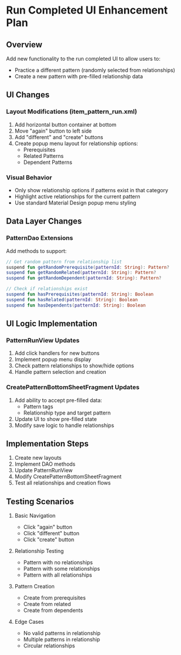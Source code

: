 # Run Completed UI Enhancement Plan

## Overview
Add new functionality to the run completed UI to allow users to:
- Practice a different pattern (randomly selected from relationships)
- Create a new pattern with pre-filled relationship data

## UI Changes

### Layout Modifications (item_pattern_run.xml)
1. Add horizontal button container at bottom
2. Move "again" button to left side
3. Add "different" and "create" buttons
4. Create popup menu layout for relationship options:
   - Prerequisites
   - Related Patterns
   - Dependent Patterns

### Visual Behavior
- Only show relationship options if patterns exist in that category
- Highlight active relationships for the current pattern
- Use standard Material Design popup menu styling

## Data Layer Changes

### PatternDao Extensions
Add methods to support:
```kotlin
// Get random pattern from relationship list
suspend fun getRandomPrerequisite(patternId: String): Pattern?
suspend fun getRandomRelated(patternId: String): Pattern?
suspend fun getRandomDependent(patternId: String): Pattern?

// Check if relationships exist
suspend fun hasPrerequisites(patternId: String): Boolean
suspend fun hasRelated(patternId: String): Boolean
suspend fun hasDependents(patternId: String): Boolean
```

## UI Logic Implementation

### PatternRunView Updates
1. Add click handlers for new buttons
2. Implement popup menu display
3. Check pattern relationships to show/hide options
4. Handle pattern selection and creation

### CreatePatternBottomSheetFragment Updates
1. Add ability to accept pre-filled data:
   - Pattern tags
   - Relationship type and target pattern
2. Update UI to show pre-filled state
3. Modify save logic to handle relationships

## Implementation Steps

1. Create new layouts
2. Implement DAO methods
3. Update PatternRunView
4. Modify CreatePatternBottomSheetFragment
5. Test all relationships and creation flows

## Testing Scenarios

1. Basic Navigation
   - Click "again" button
   - Click "different" button
   - Click "create" button

2. Relationship Testing
   - Pattern with no relationships
   - Pattern with some relationships
   - Pattern with all relationships

3. Pattern Creation
   - Create from prerequisites
   - Create from related
   - Create from dependents

4. Edge Cases
   - No valid patterns in relationship
   - Multiple patterns in relationship
   - Circular relationships